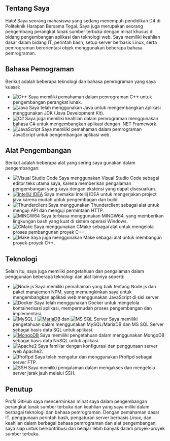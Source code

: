 ## Tentang Saya

Halo! Saya seorang mahasiswa yang sedang menempuh pendidikan D4 di Politeknik Harapan Bersama Tegal. Saya juga merupakan seorang pengembang perangkat lunak sumber terbuka dengan minat khusus di bidang pengembangan aplikasi dan teknologi web. Saya memiliki keahlian dasar dalam bidang IT, perintah bash, setup server berbasis Linux, serta pemrograman berorientasi objek menggunakan beberapa bahasa pemrograman.

## Bahasa Pemograman

Berikut adalah beberapa teknologi dan bahasa pemrograman yang saya kuasai:

- ![C++](https://img.shields.io/badge/-C++-00599C?logo=c%2B%2B&logoColor=white&style=flat) Saya memiliki pemahaman dalam pemrograman C++ untuk pengembangan perangkat lunak.
- ![Java](https://img.shields.io/badge/-Java-007396?logo=java&logoColor=white&style=flat) Saya telah menggunakan Java untuk mengembangkan aplikasi menggunakan JDK (Java Development Kit).
- ![C#](https://img.shields.io/badge/-C%23-239120?logo=c-sharp&logoColor=white&style=flat) Saya juga memiliki keahlian dalam pemrograman menggunakan bahasa C# untuk mengembangkan aplikasi dengan .NET Framework.
- ![JavaScript](https://img.shields.io/badge/-JavaScript-F7DF1E?logo=javascript&logoColor=black&style=flat) Saya memiliki pemahaman dalam pemrograman JavaScript untuk pengembangan aplikasi web.

## Alat Pengembangan

Berikut adalah beberapa alat yang sering saya gunakan dalam pengembangan:

- ![Visual Studio Code](https://img.shields.io/badge/-Visual%20Studio%20Code-007ACC?logo=visual-studio-code&logoColor=white&style=flat) Saya menggunakan Visual Studio Code sebagai editor teks utama saya, karena memberikan pengalaman pengembangan yang kaya dengan ekstensi yang dapat disesuaikan.
- [![IntelliJ IDEA](https://img.shields.io/badge/IntelliJ_IDEA-purple.svg?logo=intellij-idea)](https://www.jetbrains.com/idea/) Saya memakai Intellij IDEA untuk mengerjakan project java karena mudah untuk pengembagan dan build.
- ![Thunderclient](https://img.shields.io/badge/-Thunderclient-FFD700?logo=thunderbird&logoColor=black&style=flat) Saya menggunakan Thunderclient sebagai alat untuk menguji API dan menguji permintaan HTTP.
- ![MINGW64](https://img.shields.io/badge/-MINGW64-336791?logo=gnu-bash&logoColor=white&style=flat) Saya terbiasa menggunakan MINGW64, yang memberikan lingkungan bash yang kuat di sistem operasi Windows.
- ![CMake](https://img.shields.io/badge/-CMake-064F8C?logo=cmake&logoColor=white&style=flat) Saya menggunakan CMake sebagai alat untuk mengelola proses pembangunan proyek C++.
- ![Make](https://img.shields.io/badge/-Make-003366?logo=gnu-make&logoColor=white&style=flat) Saya juga menggunakan Make sebagai alat untuk membangun proyek-proyek C++.

## Teknologi

Selain itu, saya juga memiliki pengetahuan dan pengalaman dalam penggunaan beberapa teknologi dan alat lainnya seperti:

- ![Node.js](https://img.shields.io/badge/-Node.js-339933?logo=node.js&logoColor=white&style=flat) Saya memiliki pemahaman yang baik tentang Node.js dan paket manajemen NPM, yang memungkinkan saya untuk mengembangkan aplikasi web menggunakan JavaScript di sisi server.
- ![Docker](https://img.shields.io/badge/-Docker-2496ED?logo=docker&logoColor=white&style=flat) Saya telah menggunakan Docker untuk mengelola kontainerisasi aplikasi, mempermudah proses pengembangan dan implementasi.
- ![MySQL](https://img.shields.io/badge/-MySQL-4479A1?logo=mysql&logoColor=white&style=flat) / [![MariaDB](https://img.shields.io/badge/MariaDB-yellow.svg?logo=mariadb)](https://mariadb.org/) dan ![MS SQL Server](https://img.shields.io/badge/-MS%20SQL%20Server-CC2927?logo=microsoft-sql-server&logoColor=white&style=flat) Saya memiliki pengetahuan dalam menggunakan MySQL/MariaDB dan MS SQL Server sebagai basis data SQL untuk aplikasi.
- [![MongoDB](https://img.shields.io/badge/MongoDB-green.svg?logo=mongodb)](https://www.mongodb.com/) Saya memiliki pengetahuan dalam menggunakan MongoDB sebagai basis data NoSQL untuk aplikasi.
- ![Apache2](https://img.shields.io/badge/-Apache2-D22128?logo=apache&logoColor=white&style=flat) Saya familiar dengan konfigurasi dan penggunaan server web Apache2.
- ![Proftpd](https://img.shields.io/badge/-Proftpd-3C3E56?logo=ftp&logoColor=white&style=flat) Saya telah mengatur dan menggunakan Proftpd sebagai server FTP.
- ![SSH](https://img.shields.io/badge/-SSH-4C4C4C?logo=ssh&logoColor=white&style=flat) Saya memiliki pengalaman dalam mengakses dan mengelola server jarak jauh melalui SSH.

## Penutup

Profil GitHub saya mencerminkan minat saya dalam pengembangan perangkat lunak sumber terbuka dan keahlian yang saya miliki dalam berbagai teknologi dan bahasa pemrograman. Dengan pemahaman dasar IT, penggunaan perintah bash, pengaturan server berbasis Linux, dan keahlian dalam berbagai bahasa pemrograman dan alat pengembangan, saya siap untuk berkontribusi dan belajar lebih banyak dalam proyek-proyek sumber terbuka.
